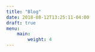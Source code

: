 ```yaml
---
title: "Blog"
date: 2018-08-12T13:25:11-04:00
draft: true
menu:
    main:
        weight: 4
---
```

